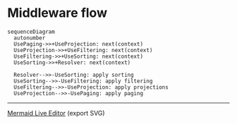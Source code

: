 # Middleware flow

```mermaid
sequenceDiagram
  autonumber
  UsePaging->>+UseProjection: next(context)
  UseProjection->>+UseFiltering: next(context)
  UseFiltering->>+UseSorting: next(context)
  UseSorting->>+Resolver: next(context)

  Resolver-->>-UseSorting: apply sorting
  UseSorting-->>-UseFiltering: apply filtering
  UseFiltering-->>-UseProjection: apply projections
  UseProjection-->>-UsePaging: apply paging
```

---

[Mermaid Live Editor](https://mermaid.live/edit#pako:eNp9kstOg0AUhl-FnJVG2gilXGbRlXFnYmzcGDYjnFIUZnAupkh4d4drSVplM_wz33cyOWcaSHiKQEDil0aW4ENOM0HLmFnmo1pxpst3FEN-lfhMs5xlq93urguCf2Cics6IxfCkbhLOlFlvz_hMjMpjXigUpsRfxgyMwp4L9Q8-HnfwC0pefKO4QAd4Ol4ZdrUsTKuqqC05xIvCI72498Afpo0rNx-dZXsGqZp35LUWTV7f49npE9hQoihpnpphNZ0cgzpiiTEQ85tS8RlDzFrDdVPb1ywBooRGGwTX2RHIgRbSJF2lVE1jnhBMc8XF0_AU-hdhQ0XZG-flLJoMpIETEG-7djw3DCIv9O_DTRR6NtRAgnDtBIGzidzQdV1_67c2_PQVnPYXPefPyg) (export SVG)
